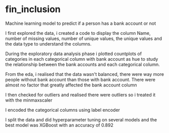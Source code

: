 # fin_inclusion
Machine learning model to predict if a person has a bank account or not

I first explored the data, i created a code to display the column Name, number of missing values, number of unique values, the unique values and the data type to understand the columns.

During the exploratory data analysis phase i plotted countplots of categories in each categorical column with bank account as hue to study the relationship between the bank accounts and each categorical column.

From the eda, i realised that the data wasn't balanced, there were way more people without bank account than those with bank account. There were almost no factor that greatly affected the bank account column

I then checked for outliers and realised there were outliers so i treated it with the minmaxscaler

I encoded the categorical columns using label encoder

I split the data and did hyperparameter tuning on several models and the best model was XGBoost with an accuracy of 0.892 
